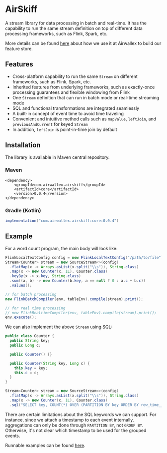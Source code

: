 # AirSkiff

A stream library for data processing in batch and real-time. It has the
capability to run the same stream definition on top of different
data processing frameworks, such as Flink, Spark, etc.

More details can be found [here](https://medium.com/airwallex-engineering/lessons-from-building-a-feature-store-on-flink-4604d8fb9c80)
about how we use it at Airwallex to build our feature store.

## Features
* Cross-platform capability to run the same `Stream` on different frameworks,
such as Flink, Spark, etc.
* Inherited features from underlying frameworks, such as exactly-once
  processing guarantees and flexible windowing from Flink
* One `Stream` definition that can run in batch mode or real-time streaming mode
* SQL and functional transformations are integrated seamlessly
* A built-in concept of event time to avoid time traveling
* Convenient and intuitive method calls such as `mapValue`, `leftJoin`,
  and `previousAndCurrent` for keyed `Stream`
* In addition, `leftJoin` is point-in-time join by default

## Installation
The library is available in Maven central repository.
### Maven
```maven
<dependency>
    <groupId>com.airwallex.airskiff</groupId>
    <artifactId>core</artifactId>
    <version>0.0.4</version>
</dependency>
```
### Gradle (Kotlin)
```gradle
implementation("com.airwallex.airskiff:core:0.0.4")
```

## Example
For a word count program, the main body will look like:
```Java
FlinkLocalTextConfig config = new FlinkLocalTextConfig("/path/to/file");
Stream<Counter> stream = new SourceStream<>(config)
  .flatMap(x -> Arrays.asList(x.split("\\s")), String.class)
  .map(x -> new Counter(x, 1L), Counter.class)
  .keyBy(x -> x.key, String.class)
  .sum((a, b) -> new Counter(b.key, a == null ? 0 : a.c + b.c))
  .values();

// for batch processing
new FlinkBatchCompiler(env, tableEnv).compile(stream).print();

// for real time processing
// new FlinkRealtimeCompiler(env, tableEnv).compile(stream).print();
env.execute();
```

We can also implement the above `Stream` using SQL:
```Java
public class Counter {
  public String key;
  public Long c;

  public Counter() {}

  public Counter(String key, Long c) {
    this.key = key;
    this.c = c;
  }
}

Stream<Counter> stream = new SourceStream<>(config)
  .flatMap(x -> Arrays.asList(x.split("\\s")), String.class)
  .map(x -> new Counter(x, 1L), Counter.class)
  .sql("SELECT key, COUNT(*) OVER (PARTITION BY key ORDER BY row_time__ RANGE BETWEEN UNBOUNDED PRECEDING AND CURRENT ROW) FROM text", "text", Counter.class);
```
There are certain limitations about the SQL keywords we can support.
For instance, since we attach a timestamp to each event internally,
aggregations can only be done through `PARTITION BY`,
not `GROUP BY`. Otherwise, it's not clear which timestamp to be used
for the grouped events.

Runnable examples can be found [here](https://github.com/airwallex/AirSkiff/tree/master/core/src/main/java/com/airwallex/airskiff/examples).
